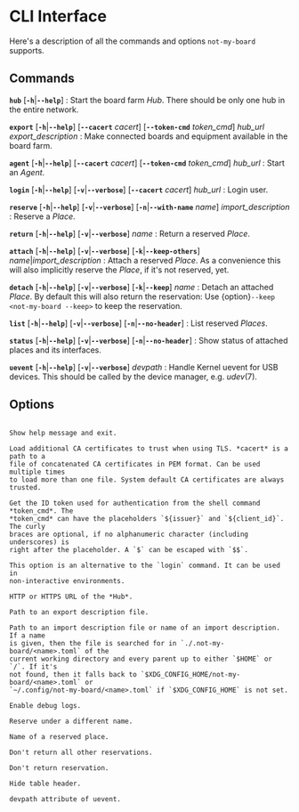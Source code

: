 # CLI Interface

Here's a description of all the commands and options `not-my-board` supports.

## Commands

**`hub`** \[**`-h`**|**`--help`**\]
: Start the board farm *Hub*. There should be only one hub in the entire
  network.

**`export`** \[**`-h`**|**`--help`**\] \[**`--cacert`** *cacert*\] \[**`--token-cmd`** *token_cmd*\] *hub_url* *export_description*
: Make connected boards and equipment available in the board farm.

**`agent`** \[**`-h`**|**`--help`**\] \[**`--cacert`** *cacert*\] \[**`--token-cmd`** *token_cmd*\] *hub_url*
: Start an *Agent*.

**`login`** \[**`-h`**|**`--help`**\] \[**`-v`**|**`--verbose`**\] \[**`--cacert`** *cacert*\] *hub_url*
: Login user.

**`reserve`** \[**`-h`**|**`--help`**\] \[**`-v`**|**`--verbose`**\] \[**`-n`**|**`--with-name`** *name*\] *import_description*
: Reserve a *Place*.

**`return`** \[**`-h`**|**`--help`**\] \[**`-v`**|**`--verbose`**\] *name*
: Return a reserved *Place*.

**`attach`** \[**`-h`**|**`--help`**\] \[**`-v`**|**`--verbose`**\] \[**`-k`**|**`--keep-others`**\] *name*|*import_description*
: Attach a reserved *Place*. As a convenience this will also implicitly reserve
  the *Place*, if it's not reserved, yet.

**`detach`** \[**`-h`**|**`--help`**\] \[**`-v`**|**`--verbose`**\] \[**`-k`**|**`--keep`**\] *name*
: Detach an attached *Place*. By default this will also return the reservation:
  Use {option}`--keep <not-my-board --keep>` to keep the reservation.

**`list`** \[**`-h`**|**`--help`**\] \[**`-v`**|**`--verbose`**\] \[**`-n`**|**`--no-header`**\]
: List reserved *Places*.

**`status`** \[**`-h`**|**`--help`**\] \[**`-v`**|**`--verbose`**\] \[**`-n`**|**`--no-header`**\]
: Show status of attached places and its interfaces.

**`uevent`** \[**`-h`**|**`--help`**\] \[**`-v`**|**`--verbose`**\] *devpath*
: Handle Kernel uevent for USB devices. This should be called by the device
  manager, e.g. *udev*(7).

## Options

```{program} not-my-board
```

```{option} -h, --help
Show help message and exit.
```

```{option} --cacert cacert
Load additional CA certificates to trust when using TLS. *cacert* is a path to a
file of concatenated CA certificates in PEM format. Can be used multiple times
to load more than one file. System default CA certificates are always trusted.
```

```{option} --token-cmd token_cmd
Get the ID token used for authentication from the shell command *token_cmd*. The
*token_cmd* can have the placeholders `${issuer}` and `${client_id}`. The curly
braces are optional, if no alphanumeric character (including underscores) is
right after the placeholder. A `$` can be escaped with `$$`.

This option is an alternative to the `login` command. It can be used in
non-interactive environments.
```

```{option} hub_url
HTTP or HTTPS URL of the *Hub*.
```

```{option} export_description
Path to an export description file.
```

```{option} import_description
Path to an import description file or name of an import description. If a name
is given, then the file is searched for in `./.not-my-board/<name>.toml` of the
current working directory and every parent up to either `$HOME` or `/`. If it's
not found, then it falls back to `$XDG_CONFIG_HOME/not-my-board/<name>.toml` or
`~/.config/not-my-board/<name>.toml` if `$XDG_CONFIG_HOME` is not set.
```

```{option} -v, --verbose
Enable debug logs.
```

```{option} -n name, --with-name name
Reserve under a different name.
```

```{option} name
Name of a reserved place.
```

```{option} -k, --keep-others
Don't return all other reservations.
```

```{option} -k, --keep
Don't return reservation.
```

```{option} -n, --no-header
Hide table header.
```

```{option} devpath
devpath attribute of uevent.
```
